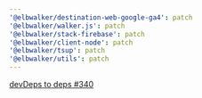 ```yaml
---
'@elbwalker/destination-web-google-ga4': patch
'@elbwalker/walker.js': patch
'@elbwalker/stack-firebase': patch
'@elbwalker/client-node': patch
'@elbwalker/tsup': patch
'@elbwalker/utils': patch
---
```


[devDeps to deps #340](https://github.com/elbwalker/walkerOS/issues/340)
